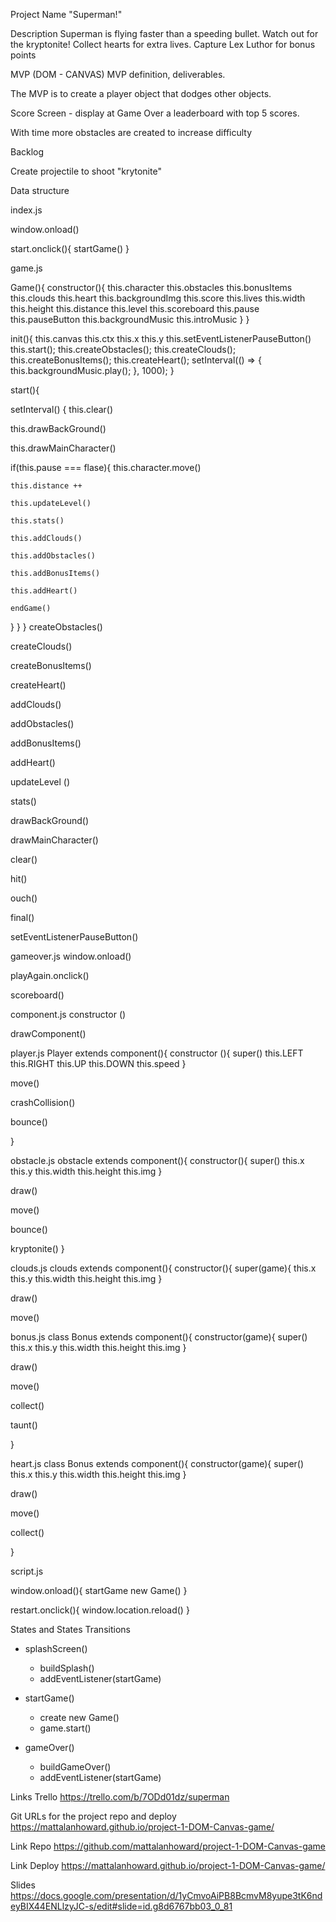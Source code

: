 Project Name
"Superman!"

Description
Superman is flying faster than a speeding bullet.  Watch out for the kryptonite!  Collect hearts for extra lives.  Capture Lex Luthor for bonus points


MVP (DOM - CANVAS)
MVP definition, deliverables.


The MVP is to create a player object that dodges other objects.  

Score Screen - display at Game Over a leaderboard with top 5 scores.

With time more obstacles are created to increase difficulty

Backlog

Create projectile to shoot "krytonite"





Data structure

index.js

window.onload()

start.onclick(){
  startGame()
}


game.js

Game(){
  constructor(){
    this.character
    this.obstacles
    this.bonusItems
    this.clouds
    this.heart
    this.backgroundImg
    this.score
    this.lives
    this.width
    this.height
    this.distance
    this.level
    this.scoreboard
    this.pause
    this.pauseButton
    this.backgroundMusic
    this.introMusic
  }
}

init(){
  this.canvas
  this.ctx
  this.x
  this.y
  this.setEventListenerPauseButton()
  this.start();
  this.createObstacles();
  this.createClouds();
  this.createBonusItems();
  this.createHeart();
  setInterval(() => {
      this.backgroundMusic.play();
  }, 1000);
}


start(){

setInterval() {
  this.clear()

  this.drawBackGround()

  this.drawMainCharacter()

  if(this.pause === flase){
    this.character.move()

    this.distance ++

    this.updateLevel()

    this.stats()

    this.addClouds()

    this.addObstacles()

    this.addBonusItems()

    this.addHeart()

    endGame()
  }
}
}
createObstacles()

createClouds()

createBonusItems()

createHeart()

addClouds()

addObstacles()

addBonusItems()

addHeart()

updateLevel ()

stats()

drawBackGround()

drawMainCharacter()

clear()

hit()

ouch()

final()

setEventListenerPauseButton()


gameover.js
  window.onload()

  playAgain.onclick()
  
  scoreboard()


component.js
constructor ()

drawComponent()


player.js
Player extends component(){
  constructor (){
    super()
    this.LEFT
    this.RIGHT
    this.UP
    this.DOWN
    this.speed
  }

move()

crashCollision()

bounce()

<!-- shoot() -->
}


obstacle.js
obstacle extends component(){
  constructor(){
    super()
    this.x
    this.y
    this.width
    this.height
    this.img
  }

draw()

move()

bounce()

kryptonite()
}


clouds.js
clouds extends component(){
  constructor(){
    super(game){
this.x
this.y
this.width
this.height
this.img
}

draw()

move()


bonus.js
class Bonus extends component(){
  constructor(game){
    super()
    this.x
    this.y
    this.width
    this.height
    this.img
  }

  draw()

  move()

  collect()

  taunt()

  <!-- villians() -->
}

heart.js
class Bonus extends component(){
  constructor(game){
    super()
    this.x
    this.y
    this.width
    this.height
    this.img
  }

  draw()

  move()

  collect()

}


script.js

window.onload(){
  startGame
  new Game()
}

restart.onclick(){
  window.location.reload()
}



States and States Transitions
- splashScreen()
  - buildSplash()
  - addEventListener(startGame)
  
  
- startGame()
  - create new Game()
  - game.start()
  
  
- gameOver()
  - buildGameOver()
  - addEventListener(startGame) 



Links
Trello
https://trello.com/b/7ODd01dz/superman

Git
URLs for the project repo and deploy
https://mattalanhoward.github.io/project-1-DOM-Canvas-game/

Link Repo 
https://github.com/mattalanhoward/project-1-DOM-Canvas-game

Link Deploy
https://mattalanhoward.github.io/project-1-DOM-Canvas-game/

Slides
https://docs.google.com/presentation/d/1yCmvoAiPB8BcmvM8yupe3tK6ndeyBIX44ENLlzyJC-s/edit#slide=id.g8d6767bb03_0_81


